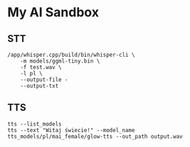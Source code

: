 # My AI Sandbox

## STT
```shell
/app/whisper.cpp/build/bin/whisper-cli \
    -m models/ggml-tiny.bin \
    -f test.wav \
    -l pl \
    --output-file -
    --output-txt
```

## TTS
```shell
tts --list_models
tts --text "Witaj świecie!" --model_name tts_models/pl/mai_female/glow-tts --out_path output.wav
```